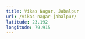 ```yaml
---
title: Vikas Nagar, Jabalpur
url: /vikas-nagar-jabalpur/
latitude: 23.192
longitude: 79.915
---
```

